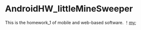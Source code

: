 # AndroidHW_littleMineSweeper
This is the homework_1 of mobile and web-based software.
！[my](https://github.com/amberYYX/AndroidHW_littleMineSweeper/blob/master/littleMineSweeper/preview.png);
